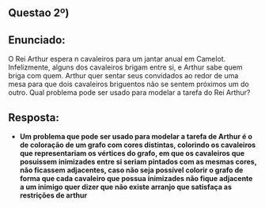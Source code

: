 ## Questao 2º)

## Enunciado:

O Rei Arthur espera n cavaleiros para um jantar anual em Camelot. Infelizmente, alguns dos cavaleiros brigam entre si, e Arthur sabe quem briga com quem. Arthur quer sentar seus convidados ao redor de uma mesa para que dois cavaleiros briguentos não se sentem próximos um do outro. Qual problema pode ser usado para modelar a tarefa do Rei Arthur?

## Resposta:

- __Um problema que pode ser usado para modelar a tarefa de Arthur é o de coloração de um grafo com cores distintas, colorindo os cavaleiros que representariam os vértices do grafo, em que os cavaleiros que posuissem inimizades entre si seriam pintados com as mesmas cores, não ficassem adjacentes, caso não seja possível colorir o grafo de forma que cada cavaleiro que possua inimizades não fique adjacente a um inimigo quer dizer que não existe arranjo que satisfaça as restrições de arthur__